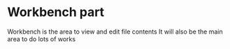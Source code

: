 # Workbench part

Workbench is the area to view and edit file contents
It will also be the main area to do lots of works